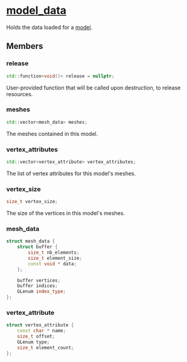 # [model_data](model_data.hpp)

Holds the data loaded for a [model](model.md).

## Members

### release

```cpp
std::function<void()> release = nullptr;
```

User-provided function that will be called upon destruction, to release resources.

### meshes

```cpp
std::vector<mesh_data> meshes;
```

The meshes contained in this model.

### vertex_attributes

```cpp
std::vector<vertex_attribute> vertex_attributes;
```

The list of vertex attributes for this model's meshes.

### vertex_size

```cpp
size_t vertex_size;
```

The size of the vertices in this model's meshes.

### mesh_data

```cpp
struct mesh_data {
	struct buffer {
		size_t nb_elements;
		size_t element_size;
		const void * data;
	};

	buffer vertices;
	buffer indices;
	GLenum index_type;
};
```

### vertex_attribute

```cpp
struct vertex_attribute {
	const char * name;
	size_t offset;
	GLenum type;
	size_t element_count;
};
```